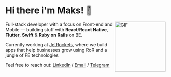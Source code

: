 # Hi there i'm Maks! 👋

<img align="right" alt="GIF" height="160px" src="https://media.giphy.com/media/du3J3cXyzhj75IOgvA/giphy.gif" />

Full-stack developer with a focus on Front-end and Mobile — building stuff with **React**/**React Native**, **Flutter**, **Swift** & **Ruby on Rails** on BE.

Currently working at [JetRockets](https://jetrockets.com/), where we build apps that help businesses grow using RoR and a jungle of FE technologies

Feel free to reach out:
[LinkedIn](https://www.linkedin.com/in/romanov-maksim/) / [Email](mailto:romanov.maxim.98@gmail.com) / [Telegram](https://t.me/romanovmaksim)
